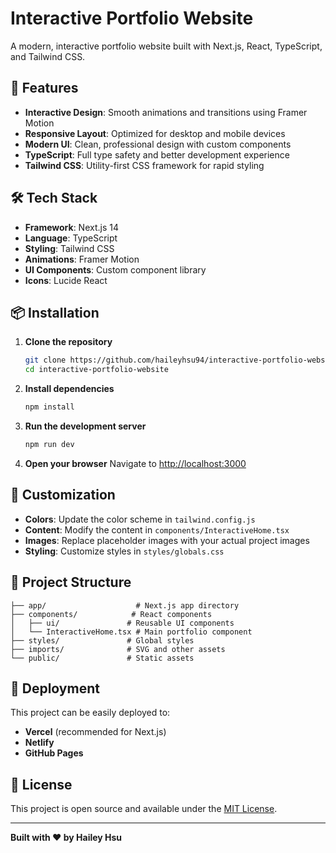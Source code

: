 # Interactive Portfolio Website

A modern, interactive portfolio website built with Next.js, React, TypeScript, and Tailwind CSS.

## 🚀 Features

- **Interactive Design**: Smooth animations and transitions using Framer Motion
- **Responsive Layout**: Optimized for desktop and mobile devices
- **Modern UI**: Clean, professional design with custom components
- **TypeScript**: Full type safety and better development experience
- **Tailwind CSS**: Utility-first CSS framework for rapid styling

## 🛠️ Tech Stack

- **Framework**: Next.js 14
- **Language**: TypeScript
- **Styling**: Tailwind CSS
- **Animations**: Framer Motion
- **UI Components**: Custom component library
- **Icons**: Lucide React

## 📦 Installation

1. **Clone the repository**
   ```bash
   git clone https://github.com/haileyhsu94/interactive-portfolio-website.git
   cd interactive-portfolio-website
   ```

2. **Install dependencies**
   ```bash
   npm install
   ```

3. **Run the development server**
   ```bash
   npm run dev
   ```

4. **Open your browser**
   Navigate to [http://localhost:3000](http://localhost:3000)

## 🎨 Customization

- **Colors**: Update the color scheme in `tailwind.config.js`
- **Content**: Modify the content in `components/InteractiveHome.tsx`
- **Images**: Replace placeholder images with your actual project images
- **Styling**: Customize styles in `styles/globals.css`

## 📁 Project Structure

```
├── app/                    # Next.js app directory
├── components/            # React components
│   ├── ui/               # Reusable UI components
│   └── InteractiveHome.tsx # Main portfolio component
├── styles/               # Global styles
├── imports/              # SVG and other assets
└── public/               # Static assets
```

## 🚀 Deployment

This project can be easily deployed to:
- **Vercel** (recommended for Next.js)
- **Netlify**
- **GitHub Pages**

## 📝 License

This project is open source and available under the [MIT License](LICENSE).

---

**Built with ❤️ by Hailey Hsu** 